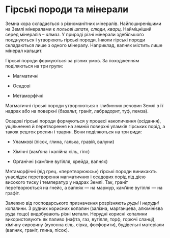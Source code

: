 Гiрськi породи та мiнерали
==========================

Земна кора складається з різноманітних мінералів. Найпоширенішими на Землі мінералами є *польові шпати, слюди, кварц*. Найміцніший серед мінералів – *алмаз*. У природі різні мінерали здебільшого поєднуються і утворюють гірські породи. Інколи гірські породи складаються лише з одного мінералу. Наприклад, вапняк містить лише мінерал кальцит.

Гірські породи формуються за різних умов. За походженням поділяються на три групи:

-   Магматичні

-   Осадові

-   Метаморфічні

<span class="p1">Магматичні</span> гірські породи утворюються з глибинних речовин Землі в її надрах або на поверхні (базальт, граніт, лабрадорит, туф, пемза).

<span class="p1">Осадові</span> гірські породи формуються у процесі накопичення (осідання), ущільнення й перетворення на земній поверхні уламків гірських порід, а також решток рослин і тварин. Вони поділяються на три види:

-   Уламкові (пісок, глина, галька, гравій, валуни)

-   Хімічні (кам’яна і калійна сіль, гіпс)

-   Органічні (кам’яне вугілля, крейда, вапняк)

<span class="p1">Метаморфічні</span> (від грец. «перетворююсь») гірські породи виникають унаслідок перетворення магматичних і осадових порід під дією високого тиску і температур у надрах Землі. Так, граніт перетворюється на гнейс, а вапняк — на мармур, кам’яне вугілля — на графіт.

Залежно від господарського призначення розрізняють *рудні* і *нерудні* копалини. З <span class="p1">рудних</span> корисних копалин (залізна, марганцева, алюмінієва руда тощо) видобувають різні метали. <span class="p1">Нерудні</span> корисні копалини використовують як паливо (нафта, газ, вугілля, торф, горючі сланці), хімічну сировину (кухонна сіль, сірка, фосфорити), будівельні матеріали (вапняк, граніт, глина, пісок).
